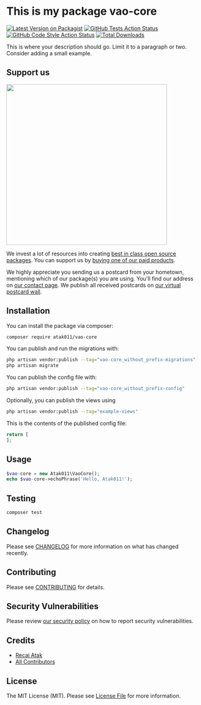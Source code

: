 # This is my package vao-core

[![Latest Version on Packagist](https://img.shields.io/packagist/v/atak011/vao-core.svg?style=flat-square)](https://packagist.org/packages/atak011/vao-core)
[![GitHub Tests Action Status](https://img.shields.io/github/workflow/status/atak011/vao-core/run-tests?label=tests)](https://github.com/atak011/vao-core/actions?query=workflow%3Arun-tests+branch%3Amain)
[![GitHub Code Style Action Status](https://img.shields.io/github/workflow/status/atak011/vao-core/Check%20&%20fix%20styling?label=code%20style)](https://github.com/atak011/vao-core/actions?query=workflow%3A"Check+%26+fix+styling"+branch%3Amain)
[![Total Downloads](https://img.shields.io/packagist/dt/atak011/vao-core.svg?style=flat-square)](https://packagist.org/packages/atak011/vao-core)

This is where your description should go. Limit it to a paragraph or two. Consider adding a small example.

## Support us

[<img src="https://github-ads.s3.eu-central-1.amazonaws.com/vao-core.jpg?t=1" width="419px" />](https://spatie.be/github-ad-click/vao-core)

We invest a lot of resources into creating [best in class open source packages](https://spatie.be/open-source). You can support us by [buying one of our paid products](https://spatie.be/open-source/support-us).

We highly appreciate you sending us a postcard from your hometown, mentioning which of our package(s) you are using. You'll find our address on [our contact page](https://spatie.be/about-us). We publish all received postcards on [our virtual postcard wall](https://spatie.be/open-source/postcards).

## Installation

You can install the package via composer:

```bash
composer require atak011/vao-core
```

You can publish and run the migrations with:

```bash
php artisan vendor:publish --tag="vao-core_without_prefix-migrations"
php artisan migrate
```

You can publish the config file with:
```bash
php artisan vendor:publish --tag="vao-core_without_prefix-config"
```

Optionally, you can publish the views using

```bash
php artisan vendor:publish --tag="example-views"
```

This is the contents of the published config file:

```php
return [
];
```

## Usage

```php
$vao-core = new Atak011\VaoCore();
echo $vao-core->echoPhrase('Hello, Atak011!');
```

## Testing

```bash
composer test
```

## Changelog

Please see [CHANGELOG](CHANGELOG.md) for more information on what has changed recently.

## Contributing

Please see [CONTRIBUTING](.github/CONTRIBUTING.md) for details.

## Security Vulnerabilities

Please review [our security policy](../../security/policy) on how to report security vulnerabilities.

## Credits

- [Recai Atak](https://github.com/atak011)
- [All Contributors](../../contributors)

## License

The MIT License (MIT). Please see [License File](LICENSE.md) for more information.
